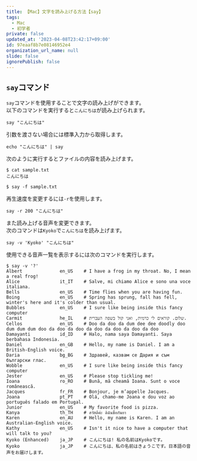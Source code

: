 ```yaml
---
title: 【Mac】文字を読み上げる方法【say】
tags:
  - Mac
  - 初学者
private: false
updated_at: '2023-04-08T23:42:17+09:00'
id: 97eaaf8b7e08146952e4
organization_url_name: null
slide: false
ignorePublish: false
---
```

## `say`コマンド

`say`コマンドを使用することで文字の読み上げができます。  
以下のコマンドを実行すると`こんにちは`が読み上げられます。  

```terminal
say "こんにちは"
```

引数を渡さない場合には標準入力から取得します。  

```terminal
echo "こんにちは" | say
```

次のように実行するとファイルの内容を読み上げます。  

```terminal
$ cat sample.txt 
こんにちは

$ say -f sample.txt
```

再生速度を変更するには`-r`を使用します。  

```terminal
say -r 200 "こんにちは"
```

また読み上げる音声を変更できます。  
次のコマンドは`Kyoko`で`こんにちは`を読み上げます。  

```terminal
say -v 'Kyoko' "こんにちは"
```

使用できる音声一覧を表示するには次のコマンドを実行します。  

```terminal
$ say -v '?'
Albert              en_US    # I have a frog in my throat. No, I mean a real frog!
Alice               it_IT    # Salve, mi chiamo Alice e sono una voce italiana.
Bells               en_US    # Time flies when you are having fun.
Boing               en_US    # Spring has sprung, fall has fell, winter's here and it's colder than usual.
Bubbles             en_US    # I sure like being inside this fancy computer
Carmit              he_IL    # שלום. קוראים לי כרמית, ואני קול בשפה העברית.
Cellos              en_US    # Doo da doo da dum dee dee doodly doo dum dum dum doo da doo da doo da doo da doo da doo da doo
Damayanti           id_ID    # Halo, nama saya Damayanti. Saya berbahasa Indonesia.
Daniel              en_GB    # Hello, my name is Daniel. I am a British-English voice.
Daria               bg_BG    # Здравей, казвам се Дария и съм български глас.
Wobble              en_US    # I sure like being inside this fancy computer
Jester              en_US    # Please stop tickling me!
Ioana               ro_RO    # Bună, mă cheamă Ioana. Sunt o voce românească.
Jacques             fr_FR    # Bonjour, je m’appelle Jacques.
Joana               pt_PT    # Olá, chamo-me Joana e dou voz ao português falado em Portugal.
Junior              en_US    # My favorite food is pizza.
Kanya               th_TH    # สวัสดีค่ะ ดิฉันชื่อกันยา
Karen               en_AU    # Hello, my name is Karen. I am an Australian-English voice.
Kathy               en_US    # Isn't it nice to have a computer that will talk to you?
Kyoko (Enhanced)    ja_JP    # こんにちは! 私の名前はKyokoです。
Kyoko               ja_JP    # こんにちは、私の名前はきょうこです。日本語の音声をお届けします。

```
